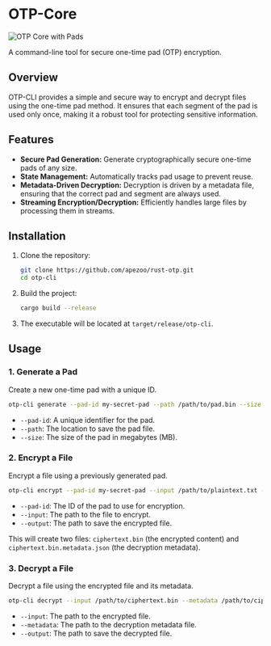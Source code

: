 # OTP-Core

![OTP Core with Pads](../../docs/images/screenshot-with-pads.png)

A command-line tool for secure one-time pad (OTP) encryption.

## Overview

OTP-CLI provides a simple and secure way to encrypt and decrypt files using the one-time pad method. It ensures that each segment of the pad is used only once, making it a robust tool for protecting sensitive information.

## Features

-   **Secure Pad Generation:** Generate cryptographically secure one-time pads of any size.
-   **State Management:** Automatically tracks pad usage to prevent reuse.
-   **Metadata-Driven Decryption:** Decryption is driven by a metadata file, ensuring that the correct pad and segment are always used.
-   **Streaming Encryption/Decryption:** Efficiently handles large files by processing them in streams.

## Installation

1.  Clone the repository:
    ```sh
    git clone https://github.com/apezoo/rust-otp.git
    cd otp-cli
    ```

2.  Build the project:
    ```sh
    cargo build --release
    ```

3.  The executable will be located at `target/release/otp-cli`.

## Usage

### 1. Generate a Pad

Create a new one-time pad with a unique ID.

```sh
otp-cli generate --pad-id my-secret-pad --path /path/to/pad.bin --size 10
```

-   `--pad-id`: A unique identifier for the pad.
-   `--path`: The location to save the pad file.
-   `--size`: The size of the pad in megabytes (MB).

### 2. Encrypt a File

Encrypt a file using a previously generated pad.

```sh
otp-cli encrypt --pad-id my-secret-pad --input /path/to/plaintext.txt --output /path/to/ciphertext.bin
```

-   `--pad-id`: The ID of the pad to use for encryption.
-   `--input`: The path to the file to encrypt.
-   `--output`: The path to save the encrypted file.

This will create two files: `ciphertext.bin` (the encrypted content) and `ciphertext.bin.metadata.json` (the decryption metadata).

### 3. Decrypt a File

Decrypt a file using the encrypted file and its metadata.

```sh
otp-cli decrypt --input /path/to/ciphertext.bin --metadata /path/to/ciphertext.bin.metadata.json --output /path/to/decrypted.txt
```

-   `--input`: The path to the encrypted file.
-   `--metadata`: The path to the decryption metadata file.
-   `--output`: The path to save the decrypted file.